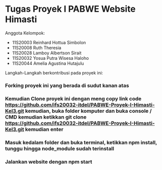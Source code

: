 # Tugas Proyek I PABWE Website Himasti

Anggota Kelompok:
- 11S20003 Reinhard Hottua Simbolon
- 11S20008 Ruth Theresia
- 11S20028 Lamboy Albertson Sirait
- 11S20032 Yosua Putra Wisesa Haloho
- 11S20044 Amelia Agustina Hutajulu

Langkah-Langkah berkontribusi pada proyek ini:
### Forking proyek ini yang berada di sudut kanan atas
### Kemudian Clone proyek ini dengan meng copy link code https://github.com/ifs20032-itdel/PABWE-Proyek-I-Himasti-Kel3.git kemudian, buka folder komputer dan buka console / CMD kemudian ketikkan git clone https://github.com/ifs20032-itdel/PABWE-Proyek-I-Himasti-Kel3.git  kemudian enter
### Masuk kedalam folder dan buka terminal, ketikkan npm install, tunggu hingga node_module sudah terinstall
### Jalankan website dengan npm start
